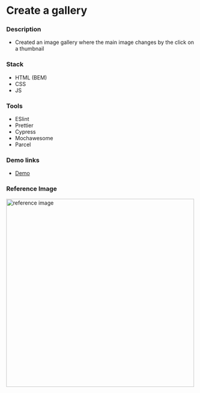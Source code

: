 # Create a gallery

### Description

- Created an image gallery where the main image changes by the click on a thumbnail

### Stack

- HTML (BEM)
- CSS
- JS

### Tools

- ESlint
- Prettier
- Cypress
- Mochawesome
- Parcel

### Demo links

- [Demo](https://AndriiZakharenko.github.io/gallery/)

### Reference Image
<img src="./src/images/example.gif" alt="reference image" width="500px" />
